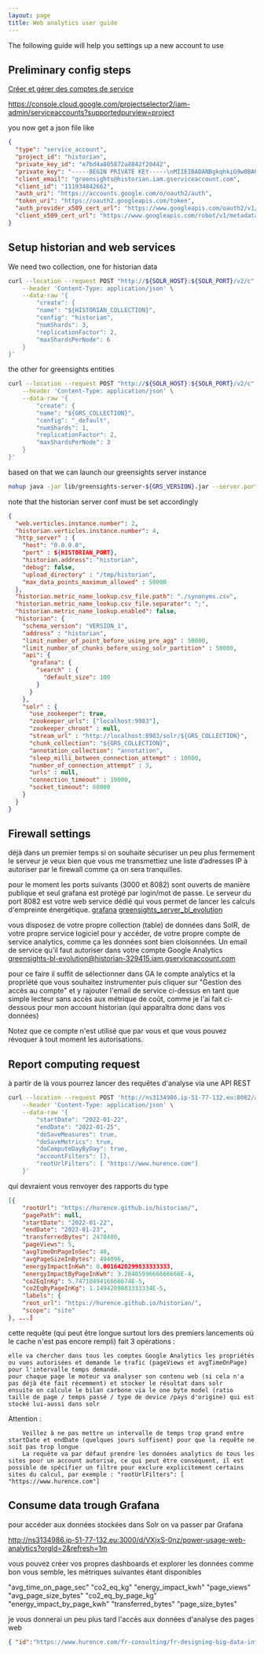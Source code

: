 ```yaml
---
layout: page
title: Web analytics user guide
---
```


The following guide will help you settings up a new account to use 


## Preliminary config steps

[Créer et gérer des comptes de service](https://cloud.google.com/iam/docs/creating-managing-service-accounts)

https://console.cloud.google.com/projectselector2/iam-admin/serviceaccounts?supportedpurview=project

you now get a json file like 

```json
{
  "type": "service_account",
  "project_id": "historian",
  "private_key_id": "e7bd4a805872a8842f20442",
  "private_key": "-----BEGIN PRIVATE KEY-----\nMIIEIBADANBgkqhkiG9w0BAQAgEAAoIBAQDG1MZUQhuAbJAk\nyc4RXnAuKbmfBZTnV5Qw9LGdOH6Bvs9X50KyMEgJBd+EZRDJ4RvOltfvZ3useZbs\n+TqnvZ1LVQazONw85AloOji5NoS2TAu9mU5gixpvBJBkCu0oYLbQMKVt6hJyu/aK\nrd6wFTImxiNlFSPj84bk7plHTyZvWmiXnPAYW3uO6Rbin9qdeE\nuDIeurSDyrhm6RHrTzmoLAhpt8spAoNOZaAvm6MMQM7ivgsCkzJFiKQ7hQ+1sMA3\n5QH+Z1/CO5Kmv6mXkEnjCUYJQw==\n-----END PRIVATE KEY-----\n",
  "client_email": "greensights@historian.iam.gserviceaccount.com",
  "client_id": "111934842662",
  "auth_uri": "https://accounts.google.com/o/oauth2/auth",
  "token_uri": "https://oauth2.googleapis.com/token",
  "auth_provider_x509_cert_url": "https://www.googleapis.com/oauth2/v1/certs",
  "client_x509_cert_url": "https://www.googleapis.com/robot/v1/metadata/x509/greensights.iam.gserviceaccount.com"
}


```


## Setup historian and web services

We need two collection, one for historian data
```bash
curl --location --request POST "http://${SOLR_HOST}:${SOLR_PORT}/v2/c" \
    --header 'Content-Type: application/json' \
    --data-raw '{
        "create": {
        "name": "${HISTORIAN_COLLECTION}",
        "config": "historian",
        "numShards": 3,
        "replicationFactor": 2,
        "maxShardsPerNode": 6
    }
}'
```

the other for greensights entities
```bash
curl --location --request POST "http://${SOLR_HOST}:${SOLR_PORT}/v2/c" \
    --header 'Content-Type: application/json' \
    --data-raw '{
        "create": {
        "name": "${GRS_COLLECTION}",
        "config": "_default",
        "numShards": 1,
        "replicationFactor": 2,
        "maxShardsPerNode": 3
    }
}'
```

based on that we can launch our greensights server instance

```bash
nohup java -jar lib/greensights-server-${GRS_VERSION}.jar --server.port=${GRS_PORT} --greensights.scraper.jsonKeyFile=${GS_JSON_KEYFILE_PATH} --historian.solr.greensights.collection=${GRS_COLLECTION} --historian.solr.collection=${HISTORIAN_COLLECTION} >> log/greensights-server-bl-evolution.log  2>&1 &
```

note that the historian server conf must be set accordingly

```json
{
  "web.verticles.instance.number": 2,
  "historian.verticles.instance.number": 4,
  "http_server" : {
    "host": "0.0.0.0",
    "port" : ${HISTORIAN_PORT},
    "historian.address": "historian",
    "debug": false,
    "upload_directory" : "/tmp/historian",
    "max_data_points_maximum_allowed" : 50000
  },
  "historian.metric_name_lookup.csv_file.path": "./synonyms.csv",
  "historian.metric_name_lookup.csv_file.separator": ";",
  "historian.metric_name_lookup.enabled": false,
  "historian": {
    "schema_version": "VERSION_1",
    "address" : "historian",
    "limit_number_of_point_before_using_pre_agg" : 50000,
    "limit_number_of_chunks_before_using_solr_partition" : 50000,
    "api": {
      "grafana": {
        "search" : {
          "default_size": 100
        }
      }
    },
    "solr" : {
      "use_zookeeper": true,
      "zookeeper_urls": ["localhost:9983"],
      "zookeeper_chroot" : null,
      "stream_url" : "http://localhost:8983/solr/${GRS_COLLECTION}",
      "chunk_collection": "${GRS_COLLECTION}",
      "annotation_collection": "annotation",
      "sleep_milli_between_connection_attempt" : 10000,
      "number_of_connection_attempt" : 3,
      "urls" : null,
      "connection_timeout" : 10000,
      "socket_timeout": 60000
    }
  }
}
```


## Firewall settings

déjà dans un premier temps si on souhaite sécuriser un peu plus fermement le serveur je veux bien que vous me transmettiez une liste d’adresses IP à autoriser par le firewall comme ça on sera tranquilles.

pour le moment les ports suivants (3000 et 8082) sont ouverts de manière publique et seul grafana est protégé par login/mot de passe. Le serveur du port 8082 est votre web service dédié qui vous permet de lancer les calculs d'empreinte énergétique.
[grafana](http://ns3134986.ip-51-77-132.eu:3000)
[greensights_server_bl_evolution](http://ns3134986.ip-51-77-132.eu:8082)

vous disposez de votre propre collection (table) de données dans SolR, de votre propre service logiciel pour y accéder, de votre propre compte de service analytics, comme ça les données sont bien cloisonnées.
Un email de service qu'il faut autoriser dans votre compte Google Analytics
greensights-bl-evolution@historian-329415.iam.gserviceaccount.com

pour ce faire il suffit de sélectionner dans GA le compte analytics et la propriété que vous souhaitez instrumenter puis cliquer sur "Gestion des accès au compte" et y rajouter l'email de service ci-dessus en tant que simple lecteur sans accès aux métrique de coût, comme je l'ai fait ci-dessous pour mon account historian (qui apparaîtra donc dans vos données)

Notez que ce compte n'est utilisé que par vous et que vous pouvez révoquer à tout moment les autorisations.

## Report computing request

à partir de là vous pourrez lancer des requêtes d'analyse via une API REST

```bash
curl --location --request POST 'http://ns3134986.ip-51-77-132.eu:8082/api/v1/web-analytics/compute' \
    --header 'Content-Type: application/json' \
    --data-raw '{
        "startDate": "2022-01-22",
        "endDate": "2022-01-25",
        "doSaveMeasures": true,
        "doSaveMetrics": true,
        "doComputeDayByDay": true,
        "accountFilters": [],
        "rootUrlFilters": [ "https://www.hurence.com"] 
    }'
```

qui devraient vous renvoyer des rapports du type
```json
[{
    "rootUrl": "https://hurence.github.io/historian/",
    "pagePath": null,
    "startDate": "2022-01-22",
    "endDate": "2022-01-23",
    "transferredBytes": 2470480,
    "pageViews": 5,
    "avgTimeOnPageInSec": 48,
    "avgPageSizeInBytes": 494096,
    "energyImpactInKwh": 0.0016420299833333333,
    "energyImpactByPageInKwh": 3.2840599666666666E-4,
    "co2EqInKg": 5.7471049416666674E-5,
    "co2EqByPageInKg": 1.1494209883333334E-5,
    "labels": {
    "root_url": "https://hurence.github.io/historian/",
    "scope": "site"
}, ...]
```


cette requête (qui peut être longue surtout lors des premiers lancements où le cache n'est pas encore rempli) fait 3 opérations :

    elle va chercher dans tous les comptes Google Analytics les propriétés ou vues autorisées et demande le trafic (pageViews et avgTimeOnPage) pour l'intervalle temps demandé.
    pour chaque page le moteur va analyser son contenu web (si cela n'a pas déjà été fait récemment) et stocker le résultat dans solr
    ensuite on calcule le bilan carbone via le one byte model (ratio taille de page / temps passé / type de device /pays d'origine) qui est stocké lui-aussi dans solr

Attention :

        Veillez à ne pas mettre un intervalle de temps trop grand entre startDate et endDate (quelques jours suffisent) pour que la requête ne soit pas trop longue
        La requête va par défaut prendre les données analytics de tous les sites pour un account autorisé, ce qui peut être conséquent, il est possible de spécifier un filtre pour exclure explicitement certains sites du calcul, par exemple : "rootUrlFilters": [ "https://www.hurence.com"]

## Consume data trough Grafana

pour accéder aux données stockées dans Solr on va passer par Grafana

http://ns3134986.ip-51-77-132.eu:3000/d/VXjxS-0nz/power-usage-web-analytics?orgId=2&refresh=1m



vous pouvez créer vos propres dashboards et explorer les données comme bon vous semble, les métriques suivantes étant disponibles

"avg_time_on_page_sec" "co2_eq_kg" "energy_impact_kwh" "page_views" "avg_page_size_bytes" "co2_eq_by_page_kg" "energy_impact_by_page_kwh" "transferred_bytes" "page_size_bytes"


je vous donnerai un peu plus tard l'accès aux données d'analyse des pages web

```json
{ "id":"https://www.hurence.com/fr-consulting/fr-designing-big-data-infrastructures/", "doc_type_s":"webpage_analysis", "page_size_in_bytes_l":1512838, "page_nodes_i":281, "num_requests_i":27, "ecoindex_grade_s":"C", "ecoindex_score_f":62.0, "ecoindex_ges_f":1.76, "ecoindex_water_f":2.64, "download_duration_l":1979, "computation_date_dt":"2022-02-07T13:39:11.392Z", "_version_":1724111812198137856},
```

